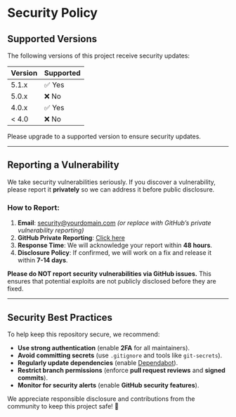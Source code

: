 # Security Policy

## Supported Versions

The following versions of this project receive security updates:

| Version | Supported          |
| ------- | ------------------ |
| 5.1.x   | ✅ Yes             |
| 5.0.x   | ❌ No              |
| 4.0.x   | ✅ Yes             |
| < 4.0   | ❌ No              |

Please upgrade to a supported version to ensure security updates.

---

## Reporting a Vulnerability

We take security vulnerabilities seriously. If you discover a vulnerability, please report it **privately** so we can address it before public disclosure.

### **How to Report:**
1. **Email**: [security@yourdomain.com](mailto:security@yourdomain.com) *(or replace with GitHub’s private vulnerability reporting)*
2. **GitHub Private Reporting**: [Click here](https://github.com/Muti9289/activity_minutes/security/advisories)
3. **Response Time**: We will acknowledge your report within **48 hours**.
4. **Disclosure Policy**: If confirmed, we will work on a fix and release it within **7-14 days**.

**Please do NOT report security vulnerabilities via GitHub issues.** This ensures that potential exploits are not publicly disclosed before they are fixed.

---

## Security Best Practices

To help keep this repository secure, we recommend:

- **Use strong authentication** (enable **2FA** for all maintainers).
- **Avoid committing secrets** (use `.gitignore` and tools like `git-secrets`).
- **Regularly update dependencies** (enable [Dependabot](https://github.com/dependabot)).
- **Restrict branch permissions** (enforce **pull request reviews** and **signed commits**).
- **Monitor for security alerts** (enable **GitHub security features**).

We appreciate responsible disclosure and contributions from the community to keep this project safe! 🚀

